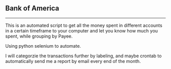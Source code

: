 ## Bank of America
---
This is an automated script to get all the money spent in different accounts in a certain timeframe 
to your computer and let you know how much you spent, while grouping by Payee.

Using python selenium to automate.

I will categorzie the transactions further by labeling, and maybe crontab to automatically
send me a report by email every end of the month.
